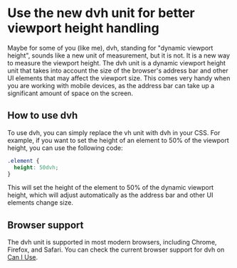 # Use the new dvh unit for better viewport height handling
Maybe for some of you (like me), dvh, standing for "dynamic viewport height", sounds like a new unit of measurement, but it is not.
It is a new way to measure the viewport height. The dvh unit is a dynamic viewport height unit that takes into account the size of the browser's address bar and other UI elements that may affect the viewport size. This comes very handy when you are working with mobile devices, as the address bar can take up a significant amount of space on the screen.

## How to use dvh
To use dvh, you can simply replace the vh unit with dvh in your CSS. For example, if you want to set the height of an element to 50% of the viewport height, you can use the following code:

```css
.element {
  height: 50dvh;
}
```

This will set the height of the element to 50% of the dynamic viewport height, which will adjust automatically as the address bar and other UI elements change size.

## Browser support
The dvh unit is supported in most modern browsers, including Chrome, Firefox, and Safari.
You can check the current browser support for dvh on [Can I Use](https://caniuse.com/mdn-css_types_length_viewport_percentage_units_dynamic).
